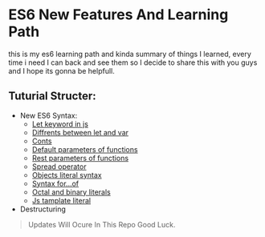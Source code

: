 # ES6 New Features And Learning Path

this is my es6 learning path and kinda summary of things I learned, every time i need I can back and see them so I decide to share this with you guys and I hope its gonna be helpfull.

## Tuturial Structer:
- New ES6 Syntax:
	- [Let keyword in js](https://github.com/shervindadashzade/Es6-Learning-Path/blob/master/0-New%20Syntax/1-let.js)
	- [Diffrents between let and var](https://github.com/shervindadashzade/Es6-Learning-Path/blob/master/0-New%20Syntax/2-diff-var-let.js)
	- [Conts](https://github.com/shervindadashzade/Es6-Learning-Path/blob/master/0-New%20Syntax/3-const.js)
	- [Default parameters of functions](https://github.com/shervindadashzade/Es6-Learning-Path/blob/master/0-New%20Syntax/4-default-functions-parametes.js)
	- [Rest parameters of functions](https://github.com/shervindadashzade/Es6-Learning-Path/blob/master/0-New%20Syntax/5-rest-parameters.js)
	- [Spread operator](https://github.com/shervindadashzade/Es6-Learning-Path/blob/master/0-New%20Syntax/6-spread-operator.js)
	- [Objects literal syntax](https://github.com/shervindadashzade/Es6-Learning-Path/blob/master/0-New%20Syntax/7-object-literal-syntax.js)
	- [Syntax for...of](https://github.com/shervindadashzade/Es6-Learning-Path/blob/master/0-New%20Syntax/8-for-of.js)
	- [Octal and binary literals](https://github.com/shervindadashzade/Es6-Learning-Path/blob/master/0-New%20Syntax/9-octal-binary-literals.js)
	- [Js tamplate literal](https://github.com/shervindadashzade/Es6-Learning-Path/blob/master/0-New%20Syntax/10-js-template-literal.js)
- Destructuring



> Updates Will Ocure In This Repo
 Good Luck.		
